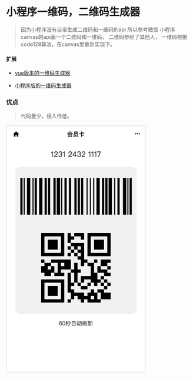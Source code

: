 # 小程序一维码，二维码生成器

> 因为小程序没有自带生成二维码和一维码的api
所以参考微信 小程序 canvas的api画一个二维码和一维码，
二维码参照了其他人，
一维码根据code128算法，在canvas里重新实现下。

#### 扩展

* [ vue版本的一维码生成器 ](https://github.com/Aarthas/vue_barcode)

* [小程序版的一维码生成器](https://github.com/Aarthas/wxmini_barcode_qrcode)


### 优点

>代码量少，侵入性低。

![](https://raw.githubusercontent.com/Aarthas/wxmini_barcode_qrcode/master/preview.jpeg)

